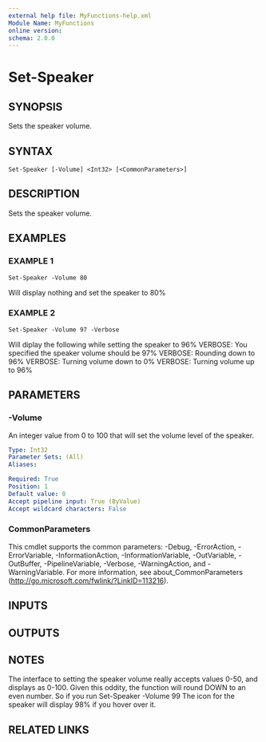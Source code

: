 ```yaml
---
external help file: MyFunctions-help.xml
Module Name: MyFunctions
online version:
schema: 2.0.0
---
```


# Set-Speaker

## SYNOPSIS
Sets the speaker volume.

## SYNTAX

```
Set-Speaker [-Volume] <Int32> [<CommonParameters>]
```

## DESCRIPTION
Sets the speaker volume.

## EXAMPLES

### EXAMPLE 1
```
Set-Speaker -Volume 80
```

Will display nothing and set the speaker to 80%

### EXAMPLE 2
```
Set-Speaker -Volume 97 -Verbose
```

Will diplay the following while setting the speaker to 96%
VERBOSE: You specified the speaker volume should be 97%
VERBOSE: Rounding down to 96%
VERBOSE: Turning volume down to 0%
VERBOSE: Turning volume up to 96%

## PARAMETERS

### -Volume
An integer value from 0 to 100 that will set the volume level of the speaker.

```yaml
Type: Int32
Parameter Sets: (All)
Aliases:

Required: True
Position: 1
Default value: 0
Accept pipeline input: True (ByValue)
Accept wildcard characters: False
```

### CommonParameters
This cmdlet supports the common parameters: -Debug, -ErrorAction, -ErrorVariable, -InformationAction, -InformationVariable, -OutVariable, -OutBuffer, -PipelineVariable, -Verbose, -WarningAction, and -WarningVariable.
For more information, see about_CommonParameters (http://go.microsoft.com/fwlink/?LinkID=113216).

## INPUTS

## OUTPUTS

## NOTES
The interface to setting the speaker volume really accepts values 0-50, and displays as 0-100.
Given this oddity, the function will round DOWN to an even number.
So if you run
    Set-Speaker -Volume 99
The icon for the speaker will display 98% if you hover over it.

## RELATED LINKS
